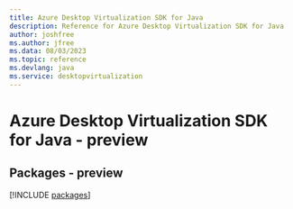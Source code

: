 ```yaml
---
title: Azure Desktop Virtualization SDK for Java
description: Reference for Azure Desktop Virtualization SDK for Java
author: joshfree
ms.author: jfree
ms.data: 08/03/2023
ms.topic: reference
ms.devlang: java
ms.service: desktopvirtualization
---
```

# Azure Desktop Virtualization SDK for Java - preview
## Packages - preview
[!INCLUDE [packages](desktop-virtualization-index.md)]